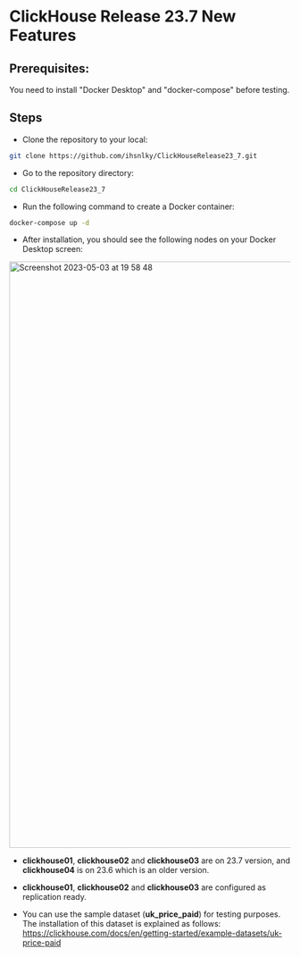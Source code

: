 # ClickHouse Release 23.7 New Features

## Prerequisites: 
You need to install "Docker Desktop" and "docker-compose" before testing.

## Steps
* Clone the repository to your local:
```bash
git clone https://github.com/ihsnlky/ClickHouseRelease23_7.git
```
* Go to the repository directory:
```bash
cd ClickHouseRelease23_7
 ```
 * Run the following command to create a Docker container:
 ```bash
 docker-compose up -d
 ```
* After installation, you should see the following nodes on your Docker Desktop screen:
<img width="1050" alt="Screenshot 2023-05-03 at 19 58 48" src="https://user-images.githubusercontent.com/110613255/235987231-255b0e76-ad8d-4b3c-b74b-6315af8f540e.png">


* **clickhouse01**, **clickhouse02** and **clickhouse03** are on 23.7 version, and **clickhouse04** is on 23.6 which is an older version.
* **clickhouse01**, **clickhouse02** and **clickhouse03** are configured as replication ready.

* You can use the sample dataset (**uk_price_paid**) for testing purposes.
The installation of this dataset is explained as follows:
https://clickhouse.com/docs/en/getting-started/example-datasets/uk-price-paid
